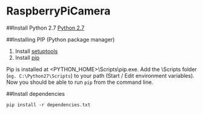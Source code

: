 RaspberryPiCamera
=================

##Install Python 2.7
[Python 2.7](https://www.python.org/download/releases/2.7.7/)

##Installing PIP (Python package manager)
1. Install [setuptools](http://www.lfd.uci.edu/~gohlke/pythonlibs/#setuptools)
2. Install [pip](http://www.lfd.uci.edu/~gohlke/pythonlibs/#pip)

Pip is installed at <PYTHON_HOME>\Scripts\pip.exe. Add the \Scripts folder (```eg. C:\Python27\Scripts```) to your path (Start / Edit environment variables). Now you should be able to run ```pip``` from the command line. 

##Install dependencies
```
pip install -r dependencies.txt
```




